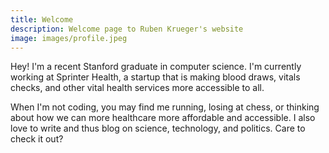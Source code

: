 ```yaml
---
title: Welcome
description: Welcome page to Ruben Krueger's website
image: images/profile.jpeg
---
```


Hey! I'm a recent Stanford graduate in computer science. I'm currently working at Sprinter Health, a startup that is making blood draws, vitals checks, and other vital health services more accessible to all.

When I'm not coding, you may find me running, losing at chess, or thinking about how we can more healthcare more affordable and accessible. I also love to write and thus blog on science, technology, and politics. Care to check it out?